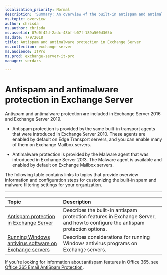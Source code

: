 ```yaml
---
localization_priority: Normal
description: 'Summary: An overview of the built-in antispam and antimalware features available in Exchange Server 2016 and Exchange Server 2019.'
ms.topic: overview
author: chrisda
ms.author: chrisda
ms.assetid: 07d0f42d-2adc-48bf-b07f-189a560d365b
ms.date: 7/9/2018
title: Antispam and antimalware protection in Exchange Server
ms.collection: exchange-server
ms.audience: ITPro
ms.prod: exchange-server-it-pro
manager: serdars

---
```


# Antispam and antimalware protection in Exchange Server

Antispam and antimalware protection are included in Exchange Server 2016 and Exchange Server 2019.

- Antispam protection is provided by the same built-in transport agents that were introduced in Exchange Server 2010. These agents are enabled by default on Edge Transport servers, and you can enable many of them on Exchange Mailbox servers.

- Antimalware protection is provided by the Malware agent that was introduced in Exchange Server 2013. The Malware agent is available and enabled by default on Exchange Mailbox servers.

The following table contains links to topics that provide overview information and configuration steps for customizing the built-in spam and malware filtering settings for your organization.

****

|**Topic**|**Description**|
|:-----|:-----|
|[Antispam protection in Exchange Server](antispam-protection/antispam-protection.md) <br/> |Describes the built-in antispam protection features in Exchange Server, and how to configure the antispam protection options.  <br/> |
|[Running Windows antivirus software on Exchange servers](windows-antivirus-software.md) <br/> |Describes considerations for running Windows antivirus programs on Exchange servers.  <br/> |

If you're looking for information about antispam features in Office 365, see [Office 365 Email AntiSpam Protection](https://go.microsoft.com/fwlink/p/?LinkId=271754).



